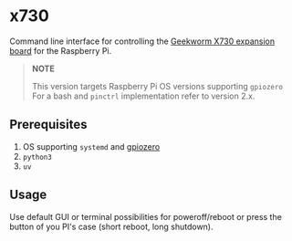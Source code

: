 # x730

Command line interface for controlling the [Geekworm X730 expansion board](https://wiki.geekworm.com/X730) for the Raspberry Pi.

> **NOTE**
> 
> This version targets Raspberry Pi OS versions supporting `gpiozero`  
> For a bash and `pinctrl` implementation refer to version 2.x.


## Prerequisites

1. OS supporting `systemd` and [gpiozero](https://pypi.org/project/gpiozero/)
2. `python3`
3. `uv`


## Usage

Use default GUI or terminal possibilities for poweroff/reboot or press the button of you PI's case (short reboot, long shutdown). 
